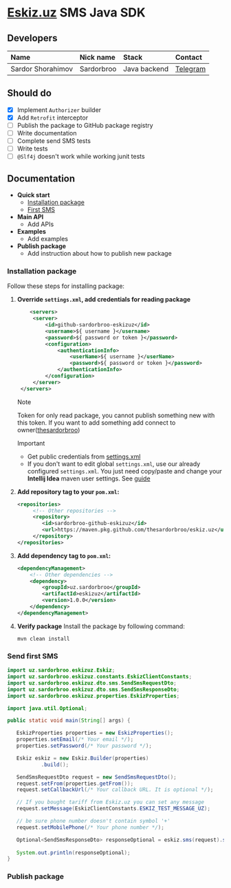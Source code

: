 # [Eskiz.uz](https://eskiz.uz/sms) SMS Java SDK

## Developers
| Name | Nick name  | Stack | Contact                               |
|:-----|:-----------|:------|:--------------------------------------|
|Sardor Shorahimov| Sardorbroo | Java backend| [Telegram](https://t.me/Sardorbro11/) |

## Should do

- [x] Implement `Authorizer` builder
- [x] Add `Retrofit` interceptor
- [ ] Publish the package to GitHub package registry
- [ ] Write documentation
- [ ] Complete send SMS tests
- [ ] Write tests
- [ ] `@Slf4j` doesn't work while working junit tests

## Documentation
 - **Quick start**
   - [Installation package](#installation-package)
   - [First SMS](#send-first-sms)
 - **Main API**
   - Add APIs 
 - **Examples**
   - Add examples 
 - **Publish package**
   - Add instruction about how to publish new package

### Installation package

Follow these steps for installing package:

1. **Override `settings.xml`, add credentials for reading package**
   ```xml
       <servers>
        <server>
            <id>github-sardorbroo-eskizuz</id>
            <username>${ username }</username>
            <password>${ password or token }</password>
            <configuration>
                <authenticationInfo>
                    <userName>${ username }</userName>
                    <password>${ password or token }</password>
                </authenticationInfo>
            </configuration>
        </server>
    </servers>
   ```
   > [!NOTE]
   > 
   > Token for only read package, you cannot publish something new with this token. 
   > If you want to add something add connect to owner([thesardorbroo](https://t.me/Sardorbro11))
   
   > [!IMPORTANT]
   > - Get public credentials from [settings.xml](/settings.xml)
   > - If you don't want to edit global `settings.xml`, use our already configured `settings.xml`.
     You just need copy/paste and change your **Intellij Idea** maven user settings. See [guide](https://link-to-guide-which-is-teaches-how-to-change-maven-settings.xml)
 
2. **Add repository tag to your `pom.xml`:**
   ```xml
   <repositories>
        <!-- Other repositories -->
        <repository>
           <id>sardorbroo-github-eskizuz</id>
           <url>https://maven.pkg.github.com/thesardorbroo/eskiz.uz</url>
        </repository>
   </repositories>
   ```

2. **Add dependency tag to `pom.xml`:**
   ```xml
   <dependencyManagement>
       <!-- Other dependencies -->
       <dependency>
           <groupId>uz.sardorbroo</groupId>
           <artifactId>eskizuz</artifactId>
           <version>1.0.0</version>
       </dependency>
   </dependencyManagement>
   ```

3. **Verify package**
   Install the package by following command:

   `mvn clean install`

### Send first SMS

```java
import uz.sardorbroo.eskizuz.Eskiz;
import uz.sardorbroo.eskizuz.constants.EskizClientConstants;
import uz.sardorbroo.eskizuz.dto.sms.SendSmsRequestDto;
import uz.sardorbroo.eskizuz.dto.sms.SendSmsResponseDto;
import uz.sardorbroo.eskizuz.properties.EskizProperties;

import java.util.Optional;

public static void main(String[] args) {

   EskizProperties properties = new EskizProperties();
   properties.setEmail(/* Your email */);
   properties.setPassword(/* Your password */);

   Eskiz eskiz = new Eskiz.Builder(properties)
           .build();

   SendSmsRequestDto request = new SendSmsRequestDto();
   request.setFrom(properties.getFrom());
   request.setCallbackUrl(/* Your callback URL. It is optional */);

   // If you bought tariff from Eskiz.uz you can set any message
   request.setMessage(EskizClientConstants.ESKIZ_TEST_MESSAGE_UZ);

   // be sure phone number doesn't contain symbol '+'
   request.setMobilePhone(/* Your phone number */);

   Optional<SendSmsResponseDto> responseOptional = eskiz.sms(request).send();
   
   System.out.println(responseOptional);
}
```



### Publish package
